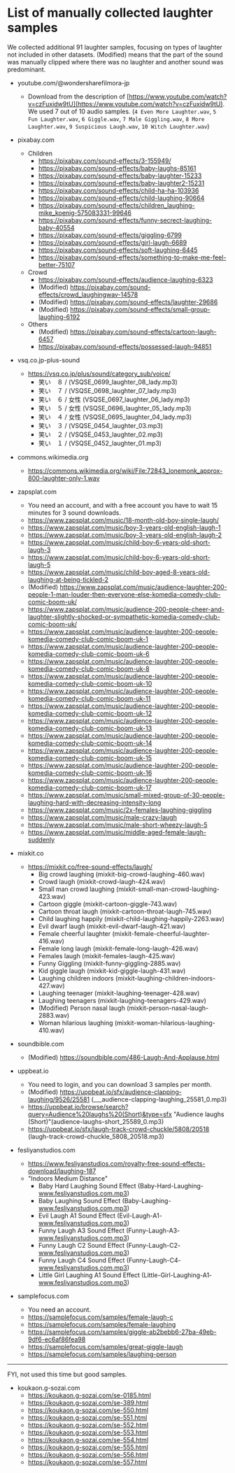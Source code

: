 # List of manually collected laughter samples

We collected additional 91 laughter samples, focusing on types of laughter not included in other datasets. (Modified) means that the part of the sound was manually clipped where there was no laughter and another sound was predominant.

- youtube.com/@wondersharefilmora-jp
    - Download from the description of [https://www.youtube.com/watch?v=czFuxidw9tU](https://www.youtube.com/watch?v=czFuxidw9tU). We used 7 out of 10 audio samples. (`4 Even More Laughter.wav`, `5 Fun Laughter.wav`, `6 Giggle.wav`, `7 Male Giggling.wav`, `8 More Laughter.wav`, `9 Suspicious Laugh.wav`, `10 Witch Laughter.wav`)

- pixabay.com
    - Children
        - https://pixabay.com/sound-effects/3-155949/
        - https://pixabay.com/sound-effects/baby-laughs-85161
        - https://pixabay.com/sound-effects/baby-laughter-15233
        - https://pixabay.com/sound-effects/baby-laughter2-15231
        - https://pixabay.com/sound-effects/child-ha-ha-103936
        - https://pixabay.com/sound-effects/child-laughing-90664
        - https://pixabay.com/sound-effects/children_laughing-mike_koenig-575083331-99646
        - https://pixabay.com/sound-effects/funny-secrect-laughing-baby-40554
        - https://pixabay.com/sound-effects/giggling-6799
        - https://pixabay.com/sound-effects/girl-laugh-6689
        - https://pixabay.com/sound-effects/soft-laughing-6445
        - https://pixabay.com/sound-effects/something-to-make-me-feel-better-75107
    - Crowd
        - https://pixabay.com/sound-effects/audience-laughing-6323
        - (Modified) https://pixabay.com/sound-effects/crowd_laughingwav-14578
        - (Modified) https://pixabay.com/sound-effects/laughter-29686
        - (Modified) https://pixabay.com/sound-effects/small-group-laughing-6192
    - Others
        - (Modified) https://pixabay.com/sound-effects/cartoon-laugh-6457
        - https://pixabay.com/sound-effects/possessed-laugh-94851
- vsq.co.jp-plus-sound
    - https://vsq.co.jp/plus/sound/category_sub/voice/
        - 笑い　８ / (VSQSE_0699_laughter_08_lady.mp3)
        - 笑い　７ / (VSQSE_0698_laughter_07_lady.mp3)
        - 笑い　６ / 女性 (VSQSE_0697_laughter_06_lady.mp3)
        - 笑い　５ / 女性 (VSQSE_0696_laughter_05_lady.mp3)
        - 笑い　４ / 女性 (VSQSE_0695_laughter_04_lady.mp3)
        - 笑い　３ / (VSQSE_0454_laughter_03.mp3)
        - 笑い　２ / (VSQSE_0453_laughter_02.mp3)
        - 笑い　１ / (VSQSE_0452_laughter_01.mp3)
- commons.wikimedia.org
    - https://commons.wikimedia.org/wiki/File:72843_lonemonk_approx-800-laughter-only-1.wav
- zapsplat.com
    - You need an account, and with a free account you have to wait 15 minutes for 3 sound downloads.
    - https://www.zapsplat.com/music/18-month-old-boy-single-laugh/
    - https://www.zapsplat.com/music/boy-3-years-old-english-laugh-1
    - https://www.zapsplat.com/music/boy-3-years-old-english-laugh-2
    - https://www.zapsplat.com/music/child-boy-6-years-old-short-laugh-3
    - https://www.zapsplat.com/music/child-boy-6-years-old-short-laugh-5
    - https://www.zapsplat.com/music/child-boy-aged-8-years-old-laughing-at-being-tickled-2
    - (Modified) https://www.zapsplat.com/music/audience-laughter-200-people-1-man-louder-then-everyone-else-komedia-comedy-club-comic-boom-uk/
    - https://www.zapsplat.com/music/audience-200-people-cheer-and-laughter-slightly-shocked-or-sympathetic-komedia-comedy-club-comic-boom-uk/
    - https://www.zapsplat.com/music/audience-laughter-200-people-komedia-comedy-club-comic-boom-uk-1
    - https://www.zapsplat.com/music/audience-laughter-200-people-komedia-comedy-club-comic-boom-uk-6
    - https://www.zapsplat.com/music/audience-laughter-200-people-komedia-comedy-club-comic-boom-uk-8
    - https://www.zapsplat.com/music/audience-laughter-200-people-komedia-comedy-club-comic-boom-uk-10
    - https://www.zapsplat.com/music/audience-laughter-200-people-komedia-comedy-club-comic-boom-uk-11
    - https://www.zapsplat.com/music/audience-laughter-200-people-komedia-comedy-club-comic-boom-uk-12
    - https://www.zapsplat.com/music/audience-laughter-200-people-komedia-comedy-club-comic-boom-uk-13
    - https://www.zapsplat.com/music/audience-laughter-200-people-komedia-comedy-club-comic-boom-uk-14
    - https://www.zapsplat.com/music/audience-laughter-200-people-komedia-comedy-club-comic-boom-uk-15
    - https://www.zapsplat.com/music/audience-laughter-200-people-komedia-comedy-club-comic-boom-uk-16
    - https://www.zapsplat.com/music/audience-laughter-200-people-komedia-comedy-club-comic-boom-uk-17
    - https://www.zapsplat.com/music/small-mixed-group-of-30-people-laughing-hard-with-decreasing-intensity-long
    - https://www.zapsplat.com/music/2x-females-laughing-giggling
    - https://www.zapsplat.com/music/male-crazy-laugh
    - https://www.zapsplat.com/music/male-short-wheezy-laugh-5
    - https://www.zapsplat.com/music/middle-aged-female-laugh-suddenly
- mixkit.co
    - https://mixkit.co/free-sound-effects/laugh/
        - Big crowd laughing (mixkit-big-crowd-laughing-460.wav)
        - Crowd laugh (mixkit-crowd-laugh-424.wav)
        - Small man crowd laughing (mixkit-small-man-crowd-laughing-423.wav)
        - Cartoon giggle (mixkit-cartoon-giggle-743.wav)
        - Cartoon throat laugh (mixkit-cartoon-throat-laugh-745.wav)
        - Child laughing happily (mixkit-child-laughing-happily-2263.wav)
        - Evil dwarf laugh (mixkit-evil-dwarf-laugh-421.wav)
        - Female cheerful laughter (mixkit-female-cheerful-laughter-416.wav)
        - Female long laugh (mixkit-female-long-laugh-426.wav)
        - Females laugh (mixkit-females-laugh-425.wav)
        - Funny Giggling (mixkit-funny-giggling-2885.wav)
        - Kid giggle laugh (mixkit-kid-giggle-laugh-431.wav)
        - Laughing children indoors (mixkit-laughing-children-indoors-427.wav)
        - Laughing teenager (mixkit-laughing-teenager-428.wav)
        - Laughing teenagers (mixkit-laughing-teenagers-429.wav)
        - (Modified) Person nasal laugh (mixkit-person-nasal-laugh-2883.wav)
        - Woman hilarious laughing (mixkit-woman-hilarious-laughing-410.wav)
- soundbible.com
    - (Modified) https://soundbible.com/486-Laugh-And-Applause.html
- uppbeat.io
    - You need to login, and you can download 3 samples per month.
    - (Modified) https://uppbeat.io/sfx/audience-clapping-laughing/9526/25581 (___audience-clapping-laughing_25581_0.mp3)
    - https://uppbeat.io/browse/search?query=Audience%20laughs%20(Short)&type=sfx "Audience laughs (Short)"(audience-laughs-short_25589_0.mp3)
    - https://uppbeat.io/sfx/laugh-track-crowd-chuckle/5808/20518 (laugh-track-crowd-chuckle_5808_20518.mp3)
- fesliyanstudios.com
    - https://www.fesliyanstudios.com/royalty-free-sound-effects-download/laughing-187
    - "Indoors Medium Distance"
        - Baby Hard Laughing Sound Effect (Baby-Hard-Laughing-www.fesliyanstudios.com.mp3)
        - Baby Laughing Sound Effect (Baby-Laughing-www.fesliyanstudios.com.mp3)
        - Evil Laugh A1 Sound Effect (Evil-Laugh-A1-www.fesliyanstudios.com.mp3)
        - Funny Laugh A3 Sound Effect (Funny-Laugh-A3-www.fesliyanstudios.com.mp3)
        - Funny Laugh C2 Sound Effect (Funny-Laugh-C2-www.fesliyanstudios.com.mp3)
        - Funny Laugh C4 Sound Effect (Funny-Laugh-C4-www.fesliyanstudios.com.mp3)
        - Little Girl Laughing A1 Sound Effect (Little-Girl-Laughing-A1-www.fesliyanstudios.com.mp3)
- samplefocus.com
    - You need an account.
    - https://samplefocus.com/samples/female-laugh-c
    - https://samplefocus.com/samples/female-laughing
    - https://samplefocus.com/samples/giggle-ab2bebb6-27ba-49eb-9df6-ec6af86fea98
    - https://samplefocus.com/samples/great-giggle-laugh
    - https://samplefocus.com/samples/laughing-person

---

FYI, not used this time but good samples.
- koukaon.g-sozai.com
    - https://koukaon.g-sozai.com/se-0185.html
    - https://koukaon.g-sozai.com/se-389.html
    - https://koukaon.g-sozai.com/se-550.html
    - https://koukaon.g-sozai.com/se-551.html
    - https://koukaon.g-sozai.com/se-552.html
    - https://koukaon.g-sozai.com/se-553.html
    - https://koukaon.g-sozai.com/se-554.html
    - https://koukaon.g-sozai.com/se-555.html
    - https://koukaon.g-sozai.com/se-556.html
    - https://koukaon.g-sozai.com/se-557.html